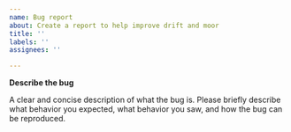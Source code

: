 ```yaml
---
name: Bug report
about: Create a report to help improve drift and moor
title: ''
labels: ''
assignees: ''

---
```


**Describe the bug**

A clear and concise description of what the bug is. Please briefly describe what behavior you expected, what behavior you saw, and how the bug can be reproduced.
